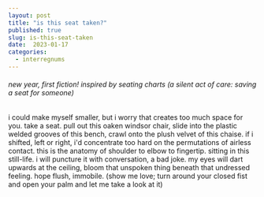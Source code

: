 ```yaml
---
layout: post
title: "is this seat taken?"
published: true
slug: is-this-seat-taken
date:  2023-01-17
categories:
  - interregnums
---
```


###### new year, first fiction! inspired by seating charts (a silent act of care: saving a seat for someone)

i could make myself smaller, but i worry that creates too much space for you. take a seat. pull out this oaken windsor chair, slide into the plastic welded grooves of this bench, crawl onto the plush velvet of this chaise. if i shifted, left or right, i'd concentrate too hard on the permutations of airless contact. this is the anatomy of shoulder to elbow to fingertip. sitting in this still-life. i will puncture it with conversation, a bad joke. my eyes will dart upwards at the ceiling, bloom that unspoken thing beneath that undressed feeling. hope flush, immobile. (show me love; turn around your closed fist and open your palm and let me take a look at it)